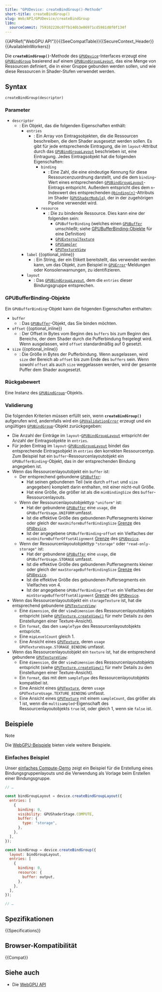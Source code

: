 ```yaml
---
title: "GPUDevice: createBindGroup()-Methode"
short-title: createBindGroup()
slug: Web/API/GPUDevice/createBindGroup
l10n:
  sourceCommit: 759102220c07fb140b3e06971cd5981d8f0f134f
---
```


{{APIRef("WebGPU API")}}{{SeeCompatTable}}{{SecureContext_Header}}{{AvailableInWorkers}}

Die **`createBindGroup()`**-Methode des [`GPUDevice`](/de/docs/Web/API/GPUDevice)-Interfaces erzeugt eine [`GPUBindGroup`](/de/docs/Web/API/GPUBindGroup) basierend auf einem [`GPUBindGroupLayout`](/de/docs/Web/API/GPUBindGroupLayout), das eine Menge von Ressourcen definiert, die in einer Gruppe gebunden werden sollen, und wie diese Ressourcen in Shader-Stufen verwendet werden.

## Syntax

```js-nolint
createBindGroup(descriptor)
```

### Parameter

- `descriptor`
  - : Ein Objekt, das die folgenden Eigenschaften enthält:
    - `entries`
      - : Ein Array von Eintragsobjekten, die die Ressourcen beschreiben, die dem Shader ausgesetzt werden sollen. Es gibt für jede entsprechende Eintragung, die im `layout`-Attribut durch das [`GPUBindGroupLayout`](/de/docs/Web/API/GPUBindGroupLayout) beschrieben ist, eine Eintragung. Jedes Eintragsobjekt hat die folgenden Eigenschaften:
        - `binding`
          - : Eine Zahl, die eine eindeutige Kennung für diese Ressourcenzuordnung darstellt, und die dem `binding`-Wert eines entsprechenden [`GPUBindGroupLayout`](/de/docs/Web/API/GPUBindGroupLayout)-Eintrags entspricht. Außerdem entspricht dies dem `n`-Indexwert des entsprechenden [`@binding(n)`](https://gpuweb.github.io/gpuweb/wgsl/#attribute-binding)-Attributs im Shader ([`GPUShaderModule`](/de/docs/Web/API/GPUShaderModule)), der in der zugehörigen Pipeline verwendet wird.
        - `resource`
          - : Die zu bindende Ressource. Dies kann eine der folgenden sein:
            - `GPUBufferBinding` (welches einen [`GPUBuffer`](/de/docs/Web/API/GPUBuffer) umschließt; siehe [GPUBufferBinding-Objekte](#gpubufferbinding-objekte) für eine Definition)
            - [`GPUExternalTexture`](/de/docs/Web/API/GPUExternalTexture)
            - [`GPUSampler`](/de/docs/Web/API/GPUSampler)
            - [`GPUTextureView`](/de/docs/Web/API/GPUTextureView)
    - `label` {{optional_inline}}
      - : Ein String, der ein Etikett bereitstellt, das verwendet werden kann, um das Objekt, zum Beispiel in [`GPUError`](/de/docs/Web/API/GPUError)-Meldungen oder Konsolenwarnungen, zu identifizieren.
    - `layout`
      - : Das [`GPUBindGroupLayout`](/de/docs/Web/API/GPUBindGroupLayout), dem die `entries` dieser Bindungsgruppe entsprechen.

### GPUBufferBinding-Objekte

Ein `GPUBufferBinding`-Objekt kann die folgenden Eigenschaften enthalten:

- `buffer`
  - : Das [`GPUBuffer`](/de/docs/Web/API/GPUBuffer)-Objekt, das Sie binden möchten.
- `offset` {{optional_inline}}
  - : Der Offset in Bytes vom Beginn des `buffers` bis zum Beginn des Bereichs, der dem Shader durch die Pufferbindung freigelegt wird. Wenn ausgelassen, wird `offset` standardmäßig auf 0 gesetzt.
- `size` {{optional_inline}}
  - : Die Größe in Bytes der Pufferbindung. Wenn ausgelassen, wird `size` der Bereich ab `offset` bis zum Ende des `buffers` sein. Wenn sowohl `offset` als auch `size` weggelassen werden, wird der gesamte Puffer dem Shader ausgesetzt.

### Rückgabewert

Eine Instanz des [`GPUBindGroup`](/de/docs/Web/API/GPUBindGroup)-Objekts.

### Validierung

Die folgenden Kriterien müssen erfüllt sein, wenn **`createBindGroup()`** aufgerufen wird, andernfalls wird ein [`GPUValidationError`](/de/docs/Web/API/GPUValidationError) erzeugt und ein ungültiges [`GPUBindGroup`](/de/docs/Web/API/GPUBindGroup)-Objekt zurückgegeben:

- Die Anzahl der Einträge im `layout`-[`GPUBindGroupLayout`](/de/docs/Web/API/GPUBindGroupLayout) entspricht der Anzahl der Eintragsobjekte in `entries`.
- Für jeden Eintrag im `layout`-[`GPUBindGroupLayout`](/de/docs/Web/API/GPUBindGroupLayout) bindet das entsprechende Eintragsobjekt in `entries` den korrekten Ressourcentyp. Zum Beispiel hat ein `buffer`-Ressourcenlayoutobjekt ein `GPUBufferBinding`-Objekt, das in der entsprechenden Bindung angegeben ist.
- Wenn das Ressourcenlayoutobjekt ein `buffer` ist:
  - Der entsprechend gebundene [`GPUBuffer`](/de/docs/Web/API/GPUBuffer):
    - Hat seinen gebundenen Teil (wie durch `offset` und `size` angegeben) komplett darin enthalten, mit einer nicht-null Größe.
    - Hat eine Größe, die größer ist als die `minBindingSize` des `buffer`-Ressourcenlayouts.
  - Wenn der Ressourcenlayoutobjekttyp `"uniform"` ist:
    - Hat der gebundene [`GPUBuffer`](/de/docs/Web/API/GPUBuffer) eine `usage`, die `GPUBufferUsage.UNIFORM` umfasst.
    - Ist die effektive Größe des gebundenen Puffersegments kleiner oder gleich der `maxUniformBufferBindingSize` [Grenze](/de/docs/Web/API/GPUSupportedLimits) des [`GPUDevice`](/de/docs/Web/API/GPUDevice).
    - Ist der angegebene `GPUBufferBinding`-`offset` ein Vielfaches der `minUniformBufferOffsetAlignment` [Grenze](/de/docs/Web/API/GPUSupportedLimits) des [`GPUDevice`](/de/docs/Web/API/GPUDevice).
  - Wenn der Ressourcenlayoutobjekttyp `"storage"` oder `"read-only-storage"` ist:
    - Hat der gebundene [`GPUBuffer`](/de/docs/Web/API/GPUBuffer) eine `usage`, die `GPUBufferUsage.STORAGE` umfasst.
    - Ist die effektive Größe des gebundenen Puffersegments kleiner oder gleich der `maxStorageBufferBindingSize` [Grenze](/de/docs/Web/API/GPUSupportedLimits) des [`GPUDevice`](/de/docs/Web/API/GPUDevice).
    - Ist die effektive Größe des gebundenen Puffersegments ein Vielfaches von 4.
    - Ist der angegebene `GPUBufferBinding`-`offset` ein Vielfaches der `minStorageBufferOffsetAlignment` [Grenze](/de/docs/Web/API/GPUSupportedLimits) des [`GPUDevice`](/de/docs/Web/API/GPUDevice).
- Wenn das Ressourcenlayoutobjekt ein `storageTexture` ist, hat die entsprechend gebundene [`GPUTextureView`](/de/docs/Web/API/GPUTextureView):
  - Eine `dimension`, die der `viewDimension` des Ressourcenlayoutobjekts entspricht (siehe [`GPUTexture.createView()`](/de/docs/Web/API/GPUTexture/createView) für mehr Details zu den Einstellungen einer Texture-Ansicht).
  - Ein `format`, das den `sampleType` des Ressourcenlayoutobjekts entspricht.
  - Eine `mipLevelCount` gleich 1.
  - Eine Ansicht eines [`GPUTexture`](/de/docs/Web/API/GPUTexture), deren `usage` `GPUTextureUsage.STORAGE_BINDING` umfasst.
- Wenn das Ressourcenlayoutobjekt ein `texture` ist, hat die entsprechend gebundene [`GPUTextureView`](/de/docs/Web/API/GPUTextureView):
  - Eine `dimension`, die der `viewDimension` des Ressourcenlayoutobjekts entspricht (siehe [`GPUTexture.createView()`](/de/docs/Web/API/GPUTexture/createView) für mehr Details zu den Einstellungen einer Texture-Ansicht).
  - Ein `format`, das mit dem `sampleType` des Ressourcenlayoutobjekts kompatibel ist.
  - Eine Ansicht eines [`GPUTexture`](/de/docs/Web/API/GPUTexture), deren `usage` `GPUTextureUsage.TEXTURE_BINDING` umfasst.
  - Eine Ansicht eines [`GPUTexture`](/de/docs/Web/API/GPUTexture) mit einem `sampleCount`, das größer als 1 ist, wenn die `multisampled`-Eigenschaft des Ressourcenlayoutobjekts `true` ist, oder gleich 1, wenn sie `false` ist.

## Beispiele

> [!NOTE]
> Die [WebGPU-Beispiele](https://webgpu.github.io/webgpu-samples/) bieten viele weitere Beispiele.

### Einfaches Beispiel

Unser [einfaches Compute-Demo](https://mdn.github.io/dom-examples/webgpu-compute-demo/) zeigt ein Beispiel für die Erstellung eines Bindungsgruppenlayouts und die Verwendung als Vorlage beim Erstellen einer Bindungsgruppe.

```js
// …

const bindGroupLayout = device.createBindGroupLayout({
  entries: [
    {
      binding: 0,
      visibility: GPUShaderStage.COMPUTE,
      buffer: {
        type: "storage",
      },
    },
  ],
});

const bindGroup = device.createBindGroup({
  layout: bindGroupLayout,
  entries: [
    {
      binding: 0,
      resource: {
        buffer: output,
      },
    },
  ],
});

// …
```

## Spezifikationen

{{Specifications}}

## Browser-Kompatibilität

{{Compat}}

## Siehe auch

- Die [WebGPU API](/de/docs/Web/API/WebGPU_API)
